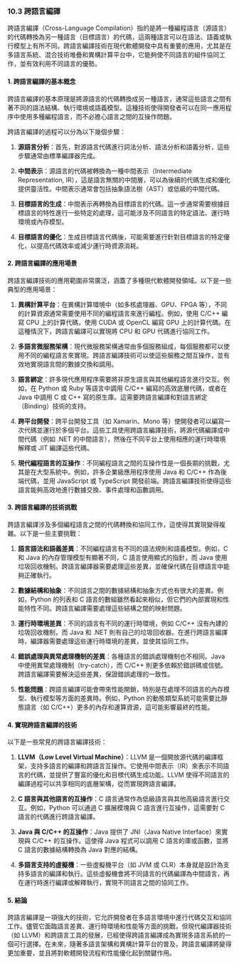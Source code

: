 ### 10.3 跨語言編譯

跨語言編譯（Cross-Language Compilation）指的是將一種編程語言（源語言）的代碼轉換為另一種語言（目標語言）的代碼，這兩種語言可以在語法、語義或執行模型上有所不同。跨語言編譯技術在現代軟體開發中具有重要的應用，尤其是在多語言系統、混合技術堆疊和異構計算平台中，它能夠使不同語言的組件協同工作，並有效利用不同語言的優勢。

#### 1. 跨語言編譯的基本概念

跨語言編譯的基本原理是將源語言的代碼轉換成另一種語言，通常這些語言之間有著不同的語法結構、執行環境或語義模型。這種技術使得開發者可以在同一應用程序中使用多種編程語言，而不必擔心語言之間的互操作問題。

跨語言編譯的過程可以分為以下幾個步驟：

1. **源語言分析**：首先，對源語言代碼進行詞法分析、語法分析和語義分析，這些步驟通常由標準編譯器完成。

2. **中間表示**：源語言的代碼被轉換為一種中間表示（Intermediate Representation, IR），這是語言無關的中間層，可以為後續的代碼生成和優化提供靈活性。中間表示通常會包括抽象語法樹（AST）或低級的中間代碼。

3. **目標語言的生成**：中間表示再轉換為目標語言的代碼。這一步通常需要根據目標語言的特性進行一些特定的處理，這可能涉及不同語言的特定語法、運行時環境或內存模型。

4. **目標語言的優化**：生成目標語言代碼後，可能需要進行針對目標語言的特定優化，以提高代碼效率或減少運行時資源消耗。

#### 2. 跨語言編譯的應用場景

跨語言編譯技術的應用範圍非常廣泛，涵蓋了多種現代軟體開發領域。以下是一些典型的應用場景：

1. **異構計算平台**：在異構計算環境中（如多核處理器、GPU、FPGA 等），不同的計算資源通常需要使用不同的編程語言來進行編程。例如，使用 C/C++ 編寫 CPU 上的計算代碼，使用 CUDA 或 OpenCL 編寫 GPU 上的計算代碼。在這種情況下，跨語言編譯可以實現將 CPU 和 GPU 代碼進行協同工作。

2. **多語言微服務架構**：現代微服務架構通常由多個服務組成，每個服務都可以使用不同的編程語言來實現。跨語言編譯技術可以使這些服務之間互操作，並有效地實現語言間的數據交換和調用。

3. **語言綁定**：許多現代應用程序需要將非原生語言與其他編程語言進行交互。例如，在 Python 或 Ruby 等語言中調用 C/C++ 編寫的高效底層代碼，或者在 Java 中調用 C 或 C++ 寫的原生庫。這需要跨語言編譯和對語言綁定（Binding）技術的支持。

4. **跨平台開發**：跨平台開發工具（如 Xamarin、Mono 等）使開發者可以編寫一次代碼並運行於多個平台。這些工具使用跨語言編譯技術，將源代碼編譯成中間代碼（例如 .NET 的中間語言），然後在不同平台上使用相應的運行時環境解釋或 JIT 編譯這些代碼。

5. **現代編程語言的互操作**：不同編程語言之間的互操作性是一個長期的挑戰，尤其是在大型系統中。例如，許多企業級應用程序使用 Java 和 C/C++ 作為後端代碼，並用 JavaScript 或 TypeScript 開發前端。跨語言編譯技術使得這些語言能夠高效地進行數據交換、事件處理和函數調用。

#### 3. 跨語言編譯的技術挑戰

跨語言編譯涉及多個編程語言之間的代碼轉換和協同工作，這使得其實現變得複雜。以下是一些主要挑戰：

1. **語言語法和語義差異**：不同編程語言有不同的語法規則和語義模型。例如，C 和 Java 的內存管理模型有顯著不同，C 語言使用顯式的指針，而 Java 使用垃圾回收機制。跨語言編譯器需要處理這些差異，並確保代碼在目標語言中能夠正確執行。

2. **數據結構和抽象**：不同語言之間的數據結構和抽象方式也有很大的差異。例如，Python 的列表和 C 語言的數組雖然看起來相似，但它們的內部實現和性能特性不同。跨語言編譯需要處理這些結構之間的映射問題。

3. **運行時環境差異**：不同的語言有不同的運行時環境，例如 C/C++ 沒有內建的垃圾回收機制，而 Java 和 .NET 則有自己的垃圾回收器。在進行跨語言編譯時，編譯器需要處理這些運行時環境的差異，並使其協同工作。

4. **錯誤處理與異常處理機制的差異**：各種語言的錯誤處理機制也不相同。Java 中使用異常處理機制（try-catch），而 C/C++ 則更多依賴於錯誤碼或信號。跨語言編譯需要解決這些差異，保證錯誤處理的一致性。

5. **性能問題**：跨語言編譯可能會帶來性能開銷，特別是在處理不同語言的內存模型、執行模型等方面的差異時。例如，Python 的動態類型系統可能需要比靜態語言（如 C/C++）更多的內存和運算資源，這可能影響最終的性能。

#### 4. 實現跨語言編譯的技術

以下是一些常見的跨語言編譯技術：

1. **LLVM（Low Level Virtual Machine）**：LLVM 是一個開放源代碼的編譯框架，支持多語言的編譯和跨語言互操作。它使用中間表示（IR）來表示不同語言的代碼，並提供了豐富的優化和目標代碼生成功能。LLVM 使得不同語言的編譯過程可以共享相同的底層架構，從而實現跨語言編譯。

2. **C 語言與其他語言的互操作**：C 語言通常作為低級語言與其他高級語言進行交互。例如，Python 可以通過 C 擴展模塊與 C 語言進行互操作，這需要對 C 語言的代碼進行跨語言編譯。

3. **Java 與 C/C++ 的互操作**：Java 提供了 JNI（Java Native Interface）來實現與 C/C++ 的互操作。這使得 Java 程式可以調用 C 語言的庫或函數，並將 C 語言的數據結構轉換為 Java 對應的結構。

4. **多語言支持的虛擬機**：一些虛擬機平台（如 JVM 或 CLR）本身就是設計為支持多語言的編譯和執行。這些虛擬機會將不同語言的代碼編譯為中間語言，再在運行時進行編譯或解釋執行，實現不同語言之間的協同工作。

#### 5. 結論

跨語言編譯是一項強大的技術，它允許開發者在多語言環境中進行代碼交互和協同工作。儘管它面臨語言差異、運行時環境和性能等方面的挑戰，但現代編譯器技術（如 LLVM）和跨語言工具的發展，已經使得跨語言編譯成為實現多語言系統的一個可行選擇。在未來，隨著多語言架構和異構計算平台的普及，跨語言編譯將變得更加重要，並且將對軟體開發流程和性能優化起到關鍵作用。